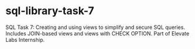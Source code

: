 # sql-library-task-7
SQL Task 7: Creating and using views to simplify and secure SQL queries. Includes JOIN-based views and views with CHECK OPTION. Part of Elevate Labs Internship.
